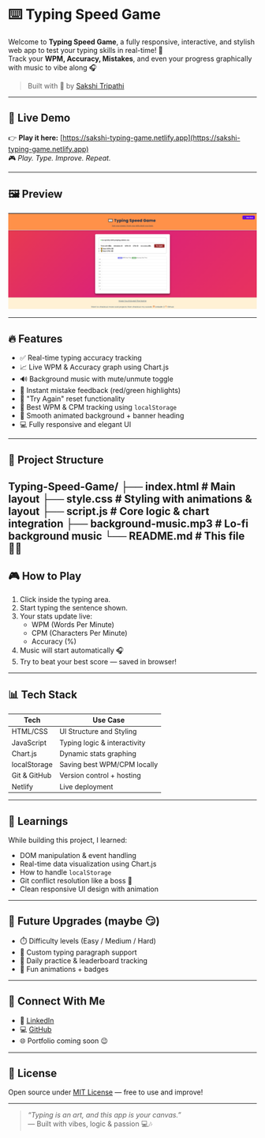 # ⌨️ Typing Speed Game

Welcome to **Typing Speed Game**, a fully responsive, interactive, and stylish web app to test your typing skills in real-time! 🚀  
Track your **WPM, Accuracy, Mistakes**, and even your progress graphically with music to vibe along 🎧

> Built with 💜 by [Sakshi Tripathi](https://github.com/SakshiTripathi680)

---

## 📸 Live Demo

👉 **Play it here:** [https://sakshi-typing-game.netlify.app](https://sakshi-typing-game.netlify.app)  
🎮 _Play. Type. Improve. Repeat._

---
## 🖼 Preview

![Typing Game Screenshot](screenshot.png)

---

## 🔥 Features

- ✅ Real-time typing accuracy tracking
- 📈 Live WPM & Accuracy graph using Chart.js
- 🔊 Background music with mute/unmute toggle
- 🎯 Instant mistake feedback (red/green highlights)
- 🔁 "Try Again" reset functionality
- 🧠 Best WPM & CPM tracking using `localStorage`
- 🎨 Smooth animated background + banner heading
- 💻 Fully responsive and elegant UI

---

## 📂 Project Structure
Typing-Speed-Game/ 
├── index.html # Main layout 
├── style.css # Styling with animations & layout 
├── script.js # Core logic & chart integration 
├── background-music.mp3 # Lo-fi background music 
└── README.md # This file 💁‍♀️
---

## 🎮 How to Play

1. Click inside the typing area.
2. Start typing the sentence shown.
3. Your stats update live:
   - WPM (Words Per Minute)
   - CPM (Characters Per Minute)
   - Accuracy (%)
4. Music will start automatically 🎧
5. Try to beat your best score — saved in browser!

---

## 📊 Tech Stack

| Tech         | Use Case                      |
|--------------|-------------------------------|
| HTML/CSS     | UI Structure and Styling      |
| JavaScript   | Typing logic & interactivity  |
| Chart.js     | Dynamic stats graphing        |
| localStorage | Saving best WPM/CPM locally   |
| Git & GitHub | Version control + hosting     |
| Netlify      | Live deployment               |

---

## 🧠 Learnings

While building this project, I learned:
- DOM manipulation & event handling
- Real-time data visualization using Chart.js
- How to handle `localStorage`
- Git conflict resolution like a boss 😤
- Clean responsive UI design with animation

---

## 🚀 Future Upgrades (maybe 😏)

- ⏱️ Difficulty levels (Easy / Medium / Hard)
- 🧩 Custom typing paragraph support
- 🎯 Daily practice & leaderboard tracking
- 🎉 Fun animations + badges

---

## 🤝 Connect With Me

- 🔗 [LinkedIn](https://www.linkedin.com/in/sakshi-tripathi-523a01212/)
- 💻 [GitHub](https://github.com/SakshiTripathi680)
- 🌐 Portfolio coming soon 😉

---

## 📄 License

Open source under [MIT License](LICENSE) — free to use and improve!

---

> _“Typing is an art, and this app is your canvas.”_  
> — Built with vibes, logic & passion 💻🎶